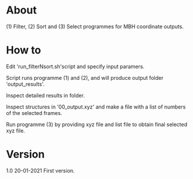 # About

(1) Filter, (2) Sort and (3) Select programmes for MBH coordinate outputs.

# How to

Edit 'run_filterNsort.sh'script and specify input paramers.  

Script runs programme (1) and (2), and will produce output folder
'output_results'.

Inspect detailed results in folder.  

Inspect structures in '00_output.xyz' and make a file with a list of numbers of
the selected frames.

Run programme (3) by providing xyz file and list file to obtain final selected xyz file.


# Version

1.0
20-01-2021
First version.
